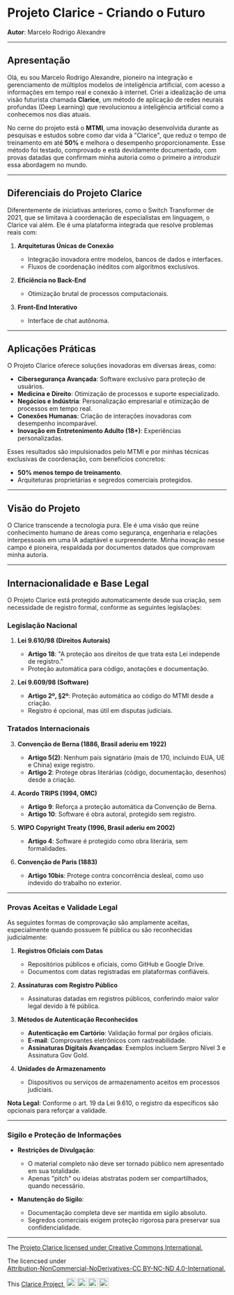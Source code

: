 # Projeto Clarice - Criando o Futuro

**Autor**: Marcelo Rodrigo Alexandre  

---

## Apresentação

Olá, eu sou Marcelo Rodrigo Alexandre, pioneiro na integração e gerenciamento de múltiplos modelos de inteligência artificial, com acesso a informações em tempo real e conexão à internet. Criei a idealização de uma visão futurista chamada **Clarice**, um método de aplicação de redes neurais profundas (Deep Learning) que revolucionou a inteligência artificial como a conhecemos nos dias atuais.

No cerne do projeto está o **MTMI**, uma inovação desenvolvida durante as pesquisas e estudos sobre como dar vida à "Clarice", que reduz o tempo de treinamento em até **50%** e melhora o desempenho proporcionamente. Esse método foi testado, comprovado e está devidamente documentado, com provas datadas que confirmam minha autoria como o primeiro a introduzir essa abordagem no mundo.

---

## Diferenciais do Projeto Clarice

Diferentemente de iniciativas anteriores, como o Switch Transformer de 2021, que se limitava à coordenação de especialistas em linguagem, o Clarice vai além. Ele é uma plataforma integrada que resolve problemas reais com:

1. **Arquiteturas Únicas de Conexão**  
   - Integração inovadora entre modelos, bancos de dados e interfaces.  
   - Fluxos de coordenação inéditos com algoritmos exclusivos.

2. **Eficiência no Back-End**  
   - Otimização brutal de processos computacionais.

3. **Front-End Interativo**  
   - Interface de chat autônoma.

---

## Aplicações Práticas

O Projeto Clarice oferece soluções inovadoras em diversas áreas, como:  
- **Cibersegurança Avançada**: Software exclusivo para proteção de usuários.  
- **Medicina e Direito**: Otimização de processos e suporte especializado.  
- **Negócios e Indústria**: Personalização empresarial e otimização de processos em tempo real.  
- **Conexões Humanas**: Criação de interações inovadoras com desempenho incomparável.
- **Inovação em Entretenimento Adulto (18+)**: Experiências personalizadas.  

Esses resultados são impulsionados pelo MTMI e por minhas técnicas exclusivas de coordenação, com benefícios concretos:  
- **50% menos tempo de treinamento**.  
- Arquiteturas proprietárias e segredos comerciais protegidos.

---

## Visão do Projeto

O Clarice transcende a tecnologia pura. Ele é uma visão que reúne conhecimento humano de áreas como segurança, engenharia e relações interpessoais em uma IA adaptável e surpreendente. Minha inovação nesse campo é pioneira, respaldada por documentos datados que comprovam minha autoria.

---

## Internacionalidade e Base Legal

O Projeto Clarice está protegido automaticamente desde sua criação, sem necessidade de registro formal, conforme as seguintes legislações:

### Legislação Nacional
1. **Lei 9.610/98 (Direitos Autorais)**  
   - **Artigo 18**: "A proteção aos direitos de que trata esta Lei independe de registro."  
   - Proteção automática para código, anotações e documentação.

2. **Lei 9.609/98 (Software)**  
   - **Artigo 2º, §2º**: Proteção automática ao código do MTMI desde a criação.  
   - Registro é opcional, mas útil em disputas judiciais.

### Tratados Internacionais
3. **Convenção de Berna (1886, Brasil aderiu em 1922)**  
   - **Artigo 5(2)**: Nenhum país signatário (mais de 170, incluindo EUA, UE e China) exige registro.  
   - **Artigo 2**: Protege obras literárias (código, documentação, desenhos) desde a criação.

4. **Acordo TRIPS (1994, OMC)**  
   - **Artigo 9**: Reforça a proteção automática da Convenção de Berna.  
   - **Artigo 10**: Software é obra autoral, protegido sem registro.

5. **WIPO Copyright Treaty (1996, Brasil aderiu em 2002)**  
   - **Artigo 4**: Software é protegido como obra literária, sem formalidades.

6. **Convenção de Paris (1883)**  
   - **Artigo 10bis**: Protege contra concorrência desleal, como uso indevido do trabalho no exterior.

---

### Provas Aceitas e Validade Legal

As seguintes formas de comprovação são amplamente aceitas, especialmente quando possuem fé pública ou são reconhecidas judicialmente:

1. **Registros Oficiais com Datas**
   - Repositórios públicos e oficiais, como GitHub e Google Drive.
   - Documentos com datas registradas em plataformas confiáveis.

2. **Assinaturas com Registro Público**
   - Assinaturas datadas em registros públicos, conferindo maior valor legal devido à fé pública.

3. **Métodos de Autenticação Reconhecidos**
   - **Autenticação em Cartório**: Validação formal por órgãos oficiais.
   - **E-mail**: Comprovantes eletrônicos com rastreabilidade.
   - **Assinaturas Digitais Avançadas**: Exemplos incluem Serpro Nível 3 e Assinatura Gov Gold.

4. **Unidades de Armazenamento**
   - Dispositivos ou serviços de armazenamento aceitos em processos judiciais.

**Nota Legal**: Conforme o art. 19 da Lei 9.610, o registro da especificos são opcionais para reforçar a validade.

---

### Sigilo e Proteção de Informações

- **Restrições de Divulgação**:
  - O material completo não deve ser tornado público nem apresentado em sua totalidade.
  - Apenas "pitch" ou ideias abstratas podem ser compartilhados, quando necessário.

- **Manutenção do Sigilo**:
  - Documentação completa deve ser mantida em sigilo absoluto.
  - Segredos comerciais exigem proteção rigorosa para preservar sua confidencialidade.

---

<p xmlns:cc="http://creativecommons.org/ns#" > The <a href="https://creativecommons.org/licenses/by-nc-nd/4.0/?ref=chooser-v1" target="_blank" rel="license noopener noreferrer" style="display:inline-block;">  Projeto Clarice licensed under Creative Commons International. </a></p>

<p xmlns:cc="http://creativecommons.org/ns#" >  The licencsed under <a href="https://creativecommons.org/licenses/by-nc-nd/4.0/?ref=chooser-v1" target="_blank" rel="license noopener noreferrer" style="display:inline-block;"> Attribution-NonCommercial-NoDerivatives-CC BY-NC-ND 4.0-International. </a></p>

<p xmlns:cc="http://creativecommons.org/ns#" >This <a href="https://creativecommons.org/licenses/by-nc-nd/4.0/?ref=chooser-v1" target="_blank" rel="license noopener noreferrer" style="display:inline-block;">
Clarice Project <img style="height:22px!important;margin-left:3px;vertical-align:text-bottom;" src="https://mirrors.creativecommons.org/presskit/icons/cc.svg?ref=chooser-v1" alt=""><img style="height:22px!important;margin-left:3px;vertical-align:text-bottom;" src="https://mirrors.creativecommons.org/presskit/icons/by.svg?ref=chooser-v1" alt=""><img style="height:22px!important;margin-left:3px;vertical-align:text-bottom;" src="https://mirrors.creativecommons.org/presskit/icons/nc.svg?ref=chooser-v1" alt=""><img style="height:22px!important;margin-left:3px;vertical-align:text-bottom;" src="https://mirrors.creativecommons.org/presskit/icons/nd.svg?ref=chooser-v1" alt=""></a></p>
